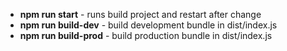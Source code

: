 * **npm run start** - runs build project and restart after change
* **npm run build-dev** - build development bundle in dist/index.js 
* **npm run build-prod** - build production bundle in dist/index.js
